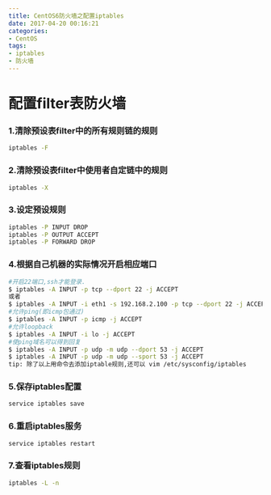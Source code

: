 ```yaml
---
title: CentOS6防火墙之配置iptables
date: 2017-04-20 00:16:21
categories:
- CentOS
tags:
- iptables
- 防火墙
---
```


# 配置filter表防火墙

### 1.清除预设表filter中的所有规则链的规则
```bash
iptables -F
```

### 2.清除预设表filter中使用者自定链中的规则

```bash
iptables -X
```

### 3.设定预设规则

```bash
iptables -P INPUT DROP
iptables -P OUTPUT ACCEPT
iptables -P FORWARD DROP
```

### 4.根据自己机器的实际情况开启相应端口

```bash
#开启22端口,ssh才能登录.
$ iptables -A INPUT -p tcp --dport 22 -j ACCEPT
或者
$ iptables -A INPUT -i eth1 -s 192.168.2.100 -p tcp --dport 22 -j ACCEPT #指定eth1网卡和192.168.2.100允许ssh登录
#允许ping(即icmp包通过)
$ iptables -A INPUT -p icmp -j ACCEPT
#允许loopback
$ iptables -A INPUT -i lo -j ACCEPT
#使ping域名可以得到回复
$ iptables -A INPUT -p udp -m udp --dport 53 -j ACCEPT 
$ iptables -A INPUT -p udp -m udp --sport 53 -j ACCEPT
tip: 除了以上用命令去添加iptable规则,还可以 vim /etc/sysconfig/iptables
```

### 5.保存iptables配置

```bash
service iptables save
```

### 6.重启iptables服务

```bash
service iptables restart
```

### 7.查看iptables规则

```bash
iptables -L -n
```
